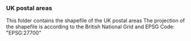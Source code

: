 ### UK postal areas
This folder contains the shapefile of the UK postal areas
The projection of the shapefile is according to the British National Grid and EPSG Code: "EPSG:27700"
